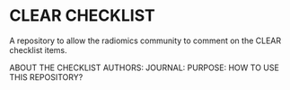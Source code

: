 # CLEAR CHECKLIST
A repository to allow the radiomics community to comment on the CLEAR checklist items.

ABOUT THE CHECKLIST
AUTHORS:
JOURNAL:
PURPOSE:
HOW TO USE THIS REPOSITORY?
